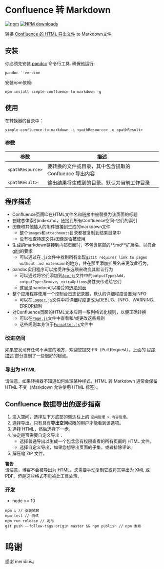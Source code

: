 # Confluence 转 Markdown

[![npm](https://img.shields.io/npm/v/simple-confluence-to-markdown)](https://www.npmjs.com/package/simple-confluence-to-markdown) [![NPM downloads](http://img.shields.io/npm/dm/simple-confluence-to-markdown.svg?style=flat-square)](http://www.npmtrends.com/simple-confluence-to-markdown)

转换 [Confluence 的 HTML 导出文件](#conflhowto) to Markdown文件


## 安装

你必须先安装 [pandoc] 命令行工具. 确保他运行:

```
pandoc --version
```

安装npm依赖:

```
npm install simple-confluence-to-markdown -g
```

## 使用

在转换器的目录中：

```
simple-confluence-to-markdown -i <pathResource> -o <pathResult>
```

### 参数

参数 | 描述
--- | ---
`<pathResource>` | 要转换的文件或目录，其中包含提取的 Confluence 导出内容
`<pathResult>` | 输出结果将生成到的目录。默认为当前工作目录

## 程序描述 <a name="process-description"></a>

- Confluence页面ID在HTML文件名和链接中被替换为该页面的标题
- 创建总体索引index.md，链接到所有Confluence空间-它们的索引
- 图像和其他插入的附件链接到生成的markdown文件
  - 整个`images`和`attachments`目录都被复制到结果目录中
  - 没有检查特定文件/图像是否被使用
- 生成的markdown链接到内部页面时，不包含尾部的**.md**扩展名，以符合[gitit]的要求
  - 可以通过在`.js`文件中找到所有出现`gitit requires link to pages without .md extension`的地方，并在那里添加扩展名来更改此行为。
- pandoc实用程序可以接受许多选项来改变其默认行为
  - 可以通过将它们添加到[`App.js`](src/App.js)文件中的`outputTypesAdd`，`outputTypesRemove`，`extraOptions`属性来传递给它们
  - 这里是pandoc可以接受的[选项列表][pandoc-options]
- 整个应用程序使用一个控制台日志记录器，默认的详细程度设置为INFO
  - 可以在[`Logger.js`](src/App.js)文件中将详细程度更改为DEBUG、INFO、WARNING、ERROR级别
- 对Confluence页面的HTML文本应用一系列格式化规则，以便正确转换
  - 可以在[`Page.js`](src/Page.js)文件中查看和/或更改这些规则
  - 这些规则本身位于[`Formatter.js`](src/Formatter.js)文件中

### 改进空间

如果您发现有任何不满意的地方，欢迎您提交 PR（Pull Request）。上面的 [程序描述](#process-description) 部分提到了一些很好的起点。

### 导出为 HTML

请注意，如果转换器不知道如何处理某种样式，HTML 转 Markdown 通常会保留 HTML 不变（Markdown 允许使用 HTML 标签）。

## Confluence 数据导出的逐步指南 <a name="conflhowto"></a>

1. 进入空间，选择左下方底部的侧边栏上的 `空间管理 > 内容管理`。
2. 选择导出。只有具有**导出空间**权限的用户才能看到该选项。
3. 选择 HTML，然后选择下一步。
4. 决定是否需要自定义导出：
   - 选择普通导出以生成一个包含您有权限查看的所有页面的 HTML 文件。
   - 选择自定义导出，如果您想导出页面的子集，或者排除评论。
5. 解压缩 ZIP 文件。

**警告**  
请注意，博客不会被导出为 HTML。您需要手动复制它或将其导出为 XML 或 PDF。但是这些格式不能被此工具处理。

### 开发

- node >= 10

```
npm i // 安装依赖
npm test // 测试
npm run release // 发布
git push --follow-tags origin master && npm publish // npm 发布
```

# 鸣谢

感谢 meridius。

[pandoc]: http://pandoc.org/installing.html
[pandoc-options]: http://hackage.haskell.org/package/pandoc
[gitit]: https://github.com/jgm/gitit/
[confluence-to-markdown]: https://github.com/meridius/confluence-to-markdown
